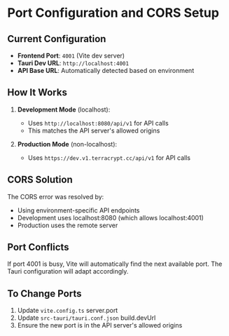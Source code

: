 # Port Configuration and CORS Setup

## Current Configuration

- **Frontend Port**: `4001` (Vite dev server)
- **Tauri Dev URL**: `http://localhost:4001`
- **API Base URL**: Automatically detected based on environment

## How It Works

1. **Development Mode** (localhost):
   - Uses `http://localhost:8080/api/v1` for API calls
   - This matches the API server's allowed origins

2. **Production Mode** (non-localhost):
   - Uses `https://dev.v1.terracrypt.cc/api/v1` for API calls

## CORS Solution

The CORS error was resolved by:
- Using environment-specific API endpoints
- Development uses localhost:8080 (which allows localhost:4001)
- Production uses the remote server

## Port Conflicts

If port 4001 is busy, Vite will automatically find the next available port.
The Tauri configuration will adapt accordingly.

## To Change Ports

1. Update `vite.config.ts` server.port
2. Update `src-tauri/tauri.conf.json` build.devUrl
3. Ensure the new port is in the API server's allowed origins
